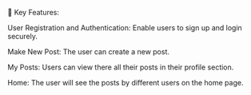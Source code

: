 📌 Key Features:

User Registration and Authentication: Enable users to sign up and login securely.

Make New Post: The user can create a new post.

My Posts: Users can view there all their posts in their profile section.

Home: The user will see the posts by different users on the home page.
